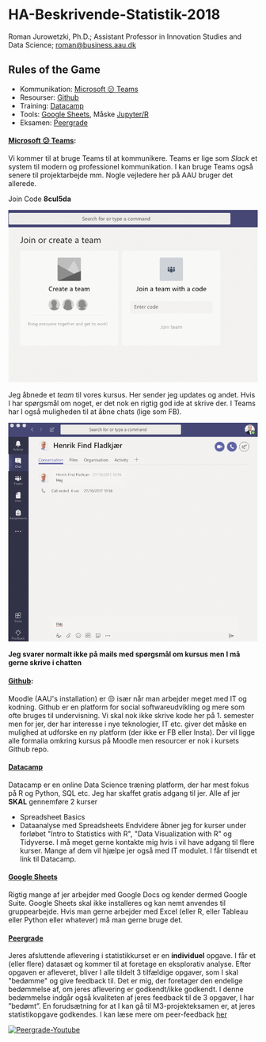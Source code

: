 # HA-Beskrivende-Statistik-2018
Roman Jurowetzki, Ph.D.; Assistant Professor in Innovation Studies and Data Science; roman@business.aau.dk

## Rules of the Game

- Kommunikation: [Microsoft :confused: Teams](http://teams.microsoft.com/)
- Resourser: [Github](https://github.com/RJuro/HA-Beskrivende-Statistik-2018)
- Training: [Datacamp](http://datacamp.com/)
- Tools: [Google Sheets](https://www.google.com/sheets/about/), Måske [Jupyter/R](https://notebooks.azure.com/)
- Eksamen: [Peergrade](https://www.peergrade.io/)


#### [Microsoft :confused: Teams](http://teams.microsoft.com/):


Vi kommer til at bruge Teams til at kommunikere. Teams er lige som *Slack* et system til modern og professionel kommunikation. I kan bruge Teams også senere til projektarbejde mm. Nogle vejledere her på AAU bruger det allerede.

Join Code **8cul5da**

![Teams](img/tbboCqEQOU.gif)

Jeg åbnede et *team* til vores kursus. Her sender jeg updates og andet. Hvis I har spørgsmål om noget, er det nok en rigtig god ide at skrive der. I Teams har I også muligheden til at åbne chats (lige som FB).

![Teams](img/GXJ3lzRhqoo.gif)

**Jeg svarer normalt ikke på mails med spørgsmål om kursus men I må gerne skrive i chatten**

#### [Github](https://github.com/RJuro/HA-Beskrivende-Statistik-2018):
Moodle (AAU's installation) er :unamused: især når man arbejder meget med IT og kodning. Github er en platform for social softwareudvikling og mere som ofte bruges til undervisning. Vi skal nok ikke skrive kode her på 1. semester men for jer, der har interesse i nye teknologier, IT etc. giver det måske en mulighed at udforske en ny platform (der ikke er FB eller Insta).
Der vil ligge alle formalia omkring kursus på Moodle men resourcer er nok i kursets Github repo.

#### [Datacamp](http://datacamp.com/)
Datacamp er en online Data Science træning platform, der har mest fokus på R og Python, SQL etc. Jeg har skaffet gratis adgang til jer.
Alle af jer **SKAL** gennemføre 2 kurser
- Spreadsheet Basics
- Dataanalyse med Spreadsheets
Endvidere åbner jeg for kurser under forløbet "Intro to Statistics with R", "Data Visualization with R" og Tidyverse. I må meget gerne kontakte mig hvis i vil have adgang til flere kurser. Mange af dem vil hjælpe jer også med IT modulet.
I får tilsendt et link til Datacamp.

#### [Google Sheets](https://www.google.com/sheets/about/)
Rigtig mange af jer arbejder med Google Docs og kender dermed Google Suite. Google Sheets skal ikke installeres og kan nemt anvendes til gruppearbejde. Hvis man gerne arbejder med Excel (eller R, eller Tableau eller Python eller whatever) må man gerne bruge det.

#### [Peergrade](https://www.peergrade.io/)

Jeres afsluttende aflevering i statistikkurset er en **individuel** opgave. I får et (eller flere) datasæt og kommer til at foretage en eksplorativ analyse. Efter opgaven er afleveret, bliver I alle tildelt 3 tilfældige opgaver, som I skal "bedømme" og give feedback til. Det er mig, der foretager den endelige bedømmelse af, om jeres aflevering er godkendt/ikke godkendt. I denne bedømmelse indgår også kvaliteten af jeres feedback til de 3 opgaver, I har ”bedømt”. En forudsætning for at I kan gå til M3-projekteksamen er, at jeres statistikopgave godkendes. I kan læse mere om peer-feedback [her](https://www.peergrade.io/)

[![Peergrade-Youtube](http://img.youtube.com/vi/US_raZCfJAM/0.jpg)](http://www.youtube.com/watch?v=US_raZCfJAM)

